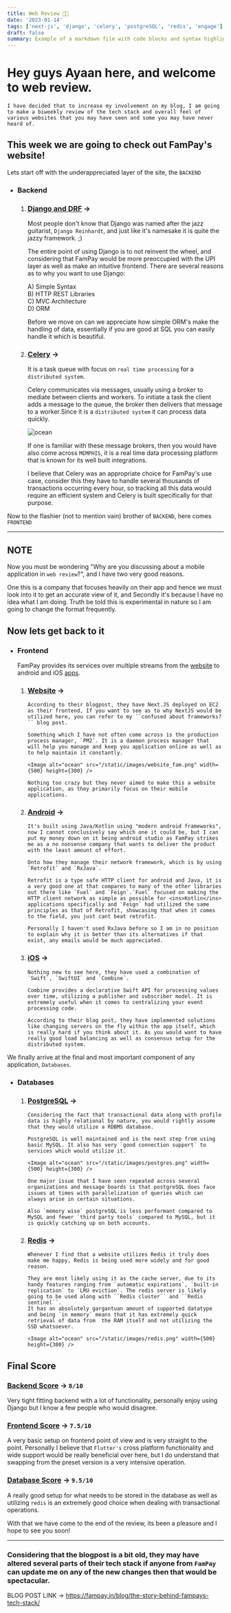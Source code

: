 ```yaml
---
title: Web Review 👏👏
date: '2023-01-14'
tags: ['next-js', 'django', 'celery', 'postgreSQL', 'redis', 'engage']
draft: false
summary: Example of a markdown file with code blocks and syntax highlighting
---
```


# Hey guys Ayaan here, and welcome to web review.

    I have decided that to increase my involvement on my blog, I am going to make a biweekly review of the tech stack and overall feel of various websites that you may have seen and some you may have never heard of.

## This week we are going to check out FamPay's website!

Lets start off with the underappreciated layer of the site, the `BACKEND`

- ### Backend

  1. ### <ins>Django and DRF</ins> ->

     Most people don't know that Django was named after the jazz guitarist, `Django Reinhardt`, and just like it's namesake it is quite the jazzy framework. ;)

     The entire point of using Django is to not reinvent the wheel, and considering that FamPay would be more preoccupied with the UPI layer as well as make an intuitive frontend.
     There are several reasons as to why you want to use Django:

     A) Simple Syntax <br/>
     B) HTTP REST Libraries <br/>
     C) MVC Architecture <br/>
     D) ORM <br/>

     Before we move on can we appreciate how simple ORM's make the handling of data, essentially if you are good at SQL you can easily handle it which is beautiful.

  2. ### <ins>Celery</ins> ->

     It is a task queue with focus on `real time processing` for a `distributed system`.

     Celery communicates via messages, usually using a broker to mediate between clients and workers. To initiate a task the client adds a message to the queue, the broker then delivers that message to a worker.Since it is a `distributed system` it can process data quickly.

       <Image alt="ocean" src="/static/images/celery.png" width={500} height={300} />

     If one is familiar with these message brokers, then you would have also come across `MEMPHIS`, it is a real time data processing platform that is known for its well built integrations.

     I believe that Celery was an appropriate choice for FamPay's use case, consider this they have to handle several thousands of transactions occurring every hour, so tracking all this data would require an efficient system and Celery is built specifically for that purpose.

Now to the flashier (not to mention vain) brother of `BACKEND`, here comes `FRONTEND`

---

## NOTE <br/>

Now you must be wondering "Why are you discussing about a mobile application in `web review`?", and I have two very good reasons.

One this is a company that focuses heavily on their app and hence we must look into it to get an accurate view of it, and Secondly it's because I have no idea what I am doing. Truth be told this is experimental in nature so I am going to change the format frequently.

## Now lets get back to it

- ### Frontend

  FamPay provides its services over multiple streams from the <ins>website</ins> to android and iOS <ins>apps</ins>.

  1.  ### <ins>Website</ins> ->

          According to their blogpost, they have Next.JS deployed on EC2 as their frontend, If you want to see as to why NextJS would be utilized here, you can refer to my ``confused about frameworks?`` blog post.

          Something which I have not often come across is the production process manager, `PM2`. It is a daemon process manager that will help you manage and keep you application online as well as to help maintain it constantly.

          <Image alt="ocean" src="/static/images/website_fam.png" width={500} height={300} />

          Nothing too crazy but they never aimed to make this a website application, as they primarily focus on their mobile applications.

  2.  ### <ins>Android</ins> ->

          It's built using Java/Kotlin using "modern android frameworks", now I cannot conclusively say which one it could be, but I can put my money down on it being android studio as FamPay strikes me as a no nonsense company that wants to deliver the product with the least amount of effort.

          Onto how they manage their network framework, which is by using `Retrofit` and `RxJava`.

          Retrofit is a type safe HTTP client for android and Java, it is a very good one at that compares to many of the other libraries out there like `Fuel` and `Feign`.`Fuel` focused on making the HTTP client network as simple as possible for <ins>Kotlin</ins> applications specifically and `Feign` had utilized the same principles as that of Retrofit, showcasing that when it comes to the field, you just cant beat retrofit.

          Personally I haven't used RxJava before so I am in no position to explain why it is better than its alternatives if that exist, any emails would be much appreciated.

  3.  ### <ins>iOS</ins> ->

          Nothing new to see here, they have used a combination of `Swift`, `SwiftUI` and `Combine`.

          Combine provides a declarative Swift API for processing values over time, utilizing a publisher and subscriber model. It is extremely useful when it comes to centralizing your event processing code.

          According to their blog post, they have implemented solutions like changing servers on the fly within the app itself, which is really hard if you think about it. As you would want to have really good load balancing as well as consensus setup for the distributed system.

We finally arrive at the final and most important component of any application, `Databases`.

- ### Databases

  1.  ### <ins>PostgreSQL</ins> ->

          Considering the fact that transactional data along with profile data is highly relational by nature, you would rightly assume that they would utilize a RDBMS database.

          PostgreSQL is well maintained and is the next step from using basic MySQL. It also has very `good connection support` to services which would utilize it.

          <Image alt="ocean" src="/static/images/postgres.png" width={500} height={300} />

          One major issue that I have seen repeated across several organizations and message boards is that postgreSQL does face issues at times with parallelization of queries which can always arise in certain situations.

          Also `memory wise` postgreSQL is less performant compared to MySQL and fewer `third party tools` compared to MySQL, but it is quickly catching up on both accounts.

  2.  ### <ins>Redis</ins> ->

          Whenever I find that a website utilizes Redis it truly does make me happy, Redis is being used more widely and for good reason.

          They are most likely using it as the cache server, due to its handy features ranging from `automatic expirations`, `built-in replication` to `LRU eviction`. The redis server is likely going to be used along with ``Redis cluster`` and ``Redis sentinel``.
          It has an absolutely gargantuan amount of supported datatype and being `in memory` means that it has extremely quick retrieval of data from  the RAM itself and not utilizing the SSD whatsoever.

          <Image alt="ocean" src="/static/images/redis.png" width={500} height={300} />

## Final Score

### <ins>Backend Score</ins> -> `8/10`

Very tight fitting backend with a lot of functionality, personally enjoy using Django but I know a few people who would disagree.

### <ins>Frontend Score</ins> -> `7.5/10`

A very basic setup on frontend point of view and is very straight to the point. Personally I believe that `Flutter's` cross platform functionality and wide support would be really beneficial over here, but I do understand that swapping from the preset version is a very intensive operation.

### <ins>Database Score</ins> -> `9.5/10`

A really good setup for what needs to be stored in the database as well as utilizing `redis` is an extremely good choice when dealing with transactional operations.

With that we have come to the end of the review, its been a pleasure and I hope to see you soon!

---

### Considering that the blogpost is a bit old, they may have altered several parts of their tech stack if anyone from `FamPay` can update me on any of the new changes then that would be spectacular.

BLOG POST LINK -> https://fampay.in/blog/the-story-behind-fampays-tech-stack/
